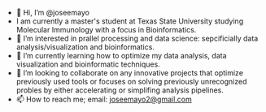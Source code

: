 - 👋 Hi, I’m @joseemayo
- I am currently a master's student at Texas State University studying Molecular Immunology with a focus in Bioinformatics.
- 👀 I’m interested in prallel processing and data science: sepcificially data analysis/visualization and bioinformatics.
- 🌱 I’m currently learning how to optimize my data analysis, data visualization and bioinformatic techniques. 
- 💞️ I’m looking to collaborate on any innovative projects that optimize previously used tools or focuses on solving previously unrecognized probles by either accelerating or simplifing analysis pipelines.
- 📫 How to reach me; email: joseemayo2@gmail.com
